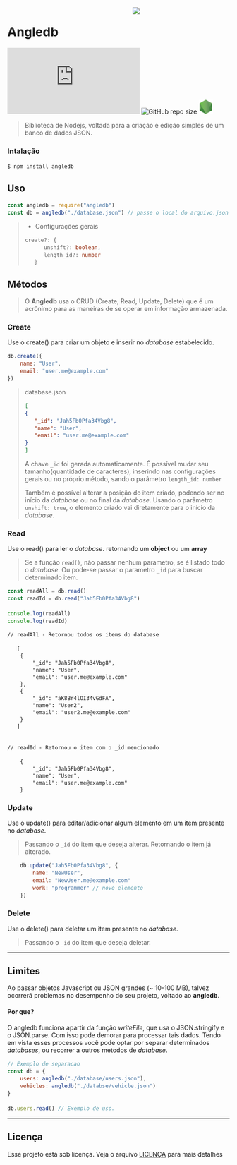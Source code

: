 <img src="https://cdn.jsdelivr.net/gh/gabrielgamaalves/cdnme.github@main/angledb/logorepo.png" align="right" width="220px">

# Angledb
![npm](https://img.shields.io/npm/v/trydb.ts?color=%23e02b2b&style=for-the-badge)
![GitHub repo size](https://img.shields.io/github/repo-size/gabrielgamaalves/angledb?style=for-the-badge) 
<code><img height="32" src="https://raw.githubusercontent.com/github/explore/80688e429a7d4ef2fca1e82350fe8e3517d3494d/topics/nodejs/nodejs.png" alt="Nodejs"/></code>

> Biblioteca de Nodejs, voltada para a criação e edição simples de um banco de dados JSON.

### Intalação
```
$ npm install angledb
```

## Uso
```js
const angledb = require("angledb")
const db = angledb("./database.json") // passe o local do arquivo.json + configurações gerais
```
> - Configurações gerais
> ```ts
> create?: {
>       unshift?: boolean,
>       length_id?: number
>    }
> ```

## Métodos
> O **Angledb** usa o CRUD (Create, Read, Update, Delete) que é um acrônimo para as maneiras de se operar em informação armazenada.

### Create
Use o create() para criar um objeto e inserir no _database_ estabelecido.
```js
db.create({
    name: "User",
    email: "user.me@example.com"
})
```
> database.json
>```json
>[
>{
>    "_id": "Jah5Fb0Pfa34Vbg8",
>    "name": "User",
>    "email": "user.me@example.com"
>}
>]
>```
> A chave `_id` foi gerada automaticamente. É possível mudar seu tamanho(quantidade de caracteres), inserindo nas configurações gerais ou no próprio método, sando o parâmetro `length_id: number`
>
> Também é possível alterar a posição do item criado, podendo ser no início da _database_ ou no final da _database_.
> Usando o parâmetro ```unshift: true```, o elemento criado vai diretamente para o início da _database_.

### Read

Use o read() para ler o _database_. retornando um **object** ou um **array**
> Se a função `read()`, não passar nenhum parametro, se é listado todo o _database_.
> Ou pode-se passar o parametro `_id` para buscar determinado item.
```js
const readAll = db.read()
const readId = db.read("Jah5Fb0Pfa34Vbg8")

console.log(readAll)
console.log(readId)
```
```
// readAll - Retornou todos os items do database

   [
    {
        "_id": "Jah5Fb0Pfa34Vbg8",
        "name": "User",
        "email": "user.me@example.com"
    },
    {
        "_id": "aK8Br4lOI34vGdFA",
        "name": "User2",
        "email": "user2.me@example.com"
    }
   ]


// readId - Retornou o item com o _id mencionado

    {
        "_id": "Jah5Fb0Pfa34Vbg8",
        "name": "User",
        "email": "user.me@example.com"
    }
```

### Update

Use o update() para editar/adicionar algum elemento em um item presente no _database_.
> Passando o `_id` do item que deseja alterar. Retornando o item já alterado.
```js
    db.update("Jah5Fb0Pfa34Vbg8", {
        name: "NewUser",
        email: "NewUser.me@example.com"
        work: "programmer" // novo elemento
    })
```

### Delete
Use o delete() para deletar um item presente no _database_.
> Passando o `_id` do item que deseja deletar.

---------

## Limites
Ao passar objetos Javascript ou JSON grandes (~ 10-100 MB), talvez ocorrerá problemas no desempenho do seu projeto, voltado ao **angledb**.

#### **Por que?**
O angledb funciona apartir da função _writeFile_, que usa o JSON.stringify e o JSON.parse. Com isso pode demorar para processar tais dados. 
Tendo em vista esses processos você pode optar por separar determinados _databases_, ou recorrer a outros metodos de _database_.

```js
// Exemplo de separacao
const db = {
    users: angledb("./database/users.json"),
    vehicles: angledb("./databse/vehicle.json")
}

db.users.read() // Exemplo de uso.
```

---------

## Licença
Esse projeto está sob licença. Veja o arquivo [LICENÇA](LICENSE.md) para mais detalhes
